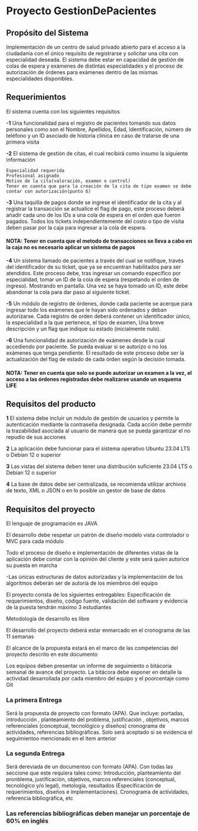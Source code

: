 #  Proyecto GestionDePacientes

## Propósito del Sistema
Implementación de un centro de salud privado abierto para el acceso a la ciudadania con el único requisito de registrarse  y solicitar una cita con especialidad deseada. El sistema debe estar en capacidad de gestión de colas de espera y exámenes de distintas especialidades y el proceso de autorización de órdenes para exámenes dentro de las mismas especialidades disponibles.

## Requerimientos
El sistema cuenta con los siguientes requisitos

**-1** Una funcionalidad para el registro de pacientes tomando sus datos personales como son el Nombre, Apellidos, Edad, Identificación, número de teléfono y un ID asociado de historia clínica en caso de tratarse de una primera visita

**-2** El sistema de gestión de citas, el cual recibirá como insumo la siguiente información

    Especialidad requerida
    Profesional asignado
    Motivo de la cita(valoración, examen o control)
    Tener en cuenta que para la creación de la cita de tipo examen se debe contar con autorización(punto 6)

**-3** Una taquilla de pagos donde se ingrese el identificador de la cita y al registrar la transacción se actualice el flag de pago, este proceso deberá añadir cada uno de los IDs a una cola de espera en el orden que fueron pagados. Todos los tickets independientemente del costo o tipo de visita deben pasar por la caja para ingresar a la cola de espera.

#### NOTA: Tener en cuenta que el metodo de transacciones se lleva a cabo en la caja no es necesario aplicar un sistema de pagos

**-4** Un sistema llamado de pacientes a través del cual se notifique,  través del identificador de su ticket, que ya se encuentran habilitados para ser atendidos. Este proceso debe, tras ingresar un comando específico por especialidad, tomar un ID de la cola de espera (respetando el orden de ingreso). Mostrando en pantalla. Una vez se haya tomado un ID, este debe abandonar la cola para dar paso al siguiente ticket.

**-5** Un módulo de registro de órdenes, donde cada paciente se acerque para ingresar todo los exámenes que le hayan sido ordenados y deban autorizarse. Cada registro de orden deberá contener un identificador único, la especialidad a la que pertenece, el tipo de examen, Una breve descripción y un flag que indique su estado (inicialmente nulo).

**-6** Una funcionalidad de autorización de exámenes desde la cual accediendo por paciente. Se pueda evaluar si se autorizo o no los exámenes que tenga pendiente. El resultado de este proceso debe ser la actualización del flag de estado de cada órden según la decisión tomada. 

#### NOTA: Tener en cuenta que solo se puede autorizar un examen a la vez, el acceso a las órdenes registradas debe realizarse usando un esquema LIFE

## Requisitos del producto

**1** El sistema debe incluir un módulo de gestión de usuarios y permite la autenticación mediante la contraseña designada. Cada acción debe permitir la trazabilidad asociada al usuario de manera que se pueda garantizar el no repudio de sus acciones

**2** La aplicación debe funcionar para el sistema operativo Ubuntu 23.04 LTS o Debian 12 o superior

**3** Las vistas del sistema deben tener una distribución suficiente 23.04 LTS o Debian 12 o superior

**4** La base de datos debe ser centralizada, se recomienda utilizar archivos de texto, XML o JSON o en lo posible un gestor de base de datos

## Requisitos del proyecto 
El lenguaje de programación es JAVA

El desarrollo debe respetar un patrón de diseño modelo vista controlador o MVC para cada módulo

Todo el proceso de diseño e implementación de diferentes vistas de la aplicación debe contar con la opinión del cliente y este será quien autorice su puesta en marcha

-Las únicas estructuras de datos autorizadas y la implementación de los algoritmos deberán ser de autoría de los miembros del equipo

El proyecto consta de los siguientes entregables: Especificación de requerimientos, diseño, código fuente, validación del software y evidencia de la puesta tendrán máximo 3 estudiantes

Metodología de desarrollo es libre

El desarrollo del proyecto deberá estar enmarcado en el cronograma de las 11 semanas

El alcance de la propuesta estará en el marco de las competencias del proyecto descrito en este documento 

Los equipos deben presentar un informe de seguimiento o bitácoria semanal de avance del proyecto. La bitácora debe exponer en detalle la actividad desarrollada por cada miembro del equipo y el poorcentaje como Git

### La primera Entrega
Será la propuesta de proyecto con formato (APA). Que incluye: portadas, introducción , planteamiento del problema, justificación , objetivos, marcos referenciales (conceptual, tecnológico y diseños) cronograma de actividades, referencias bibliográficas. Solo será aceptado si se evidencia el seguimientoo mencionado en el item anterior

### La segunda Entrega 
Será dereviada de un documentoo con formato (APA). Con todas las seccione que este requiera tales como: Introducción, planteamiento del pronblema, justificación, objetivos, marcos referenciales (conceptual, tecnológico y/o legal), metología, resultados  (Especificación de requerimientos, diseños e implementaciones). Cronograma de actividades, referencia bibliográfica, etc

### Las referencias bibliográficas deben manejar un porcentaje de 60% en  inglés


